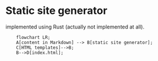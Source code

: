 # Static site generator
implemented using Rust (actually not implemented at all).

```mermaid
    flowchart LR;
    A[content in Markdown] --> B[static site generator];
    C[HTML templates]-->B;
    B-->D[index.html];
```
